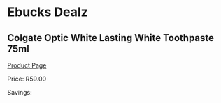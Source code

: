 
# Ebucks Dealz
## Colgate Optic White Lasting White Toothpaste 75ml
[Product Page](https://www.ebucks.com/web/shop/productSelected.do?prodId=1085599565&catId=908594260)

Price: R59.00

Savings: 


	